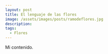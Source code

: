 ```yaml
---
layout: post
title: El lenguaje de las flores
image: /assets/images/posts/ramodeflores.jpg 
description: 
tags:
  - Flores
---
```


Mi contenido.
